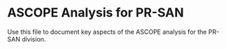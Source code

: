 # ASCOPE Analysis for PR-SAN

Use this file to document key aspects of the ASCOPE analysis for the PR-SAN division.
